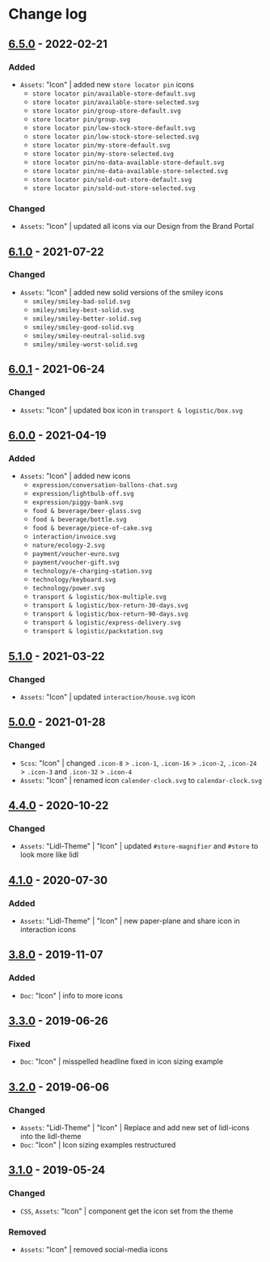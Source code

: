 # Change log

## [6.5.0](https://github.com/cake-hub/lidl-web-bootstrap_theme/tree/v6.5.0) - 2022-02-21

### Added

* `Assets`: "Icon" | added new `store locator pin` icons
  * `store locator pin/available-store-default.svg`
  * `store locator pin/available-store-selected.svg`
  * `store locator pin/group-store-default.svg`
  * `store locator pin/group.svg`
  * `store locator pin/low-stock-store-default.svg`
  * `store locator pin/low-stock-store-selected.svg`
  * `store locator pin/my-store-default.svg`
  * `store locator pin/my-store-selected.svg`
  * `store locator pin/no-data-available-store-default.svg`
  * `store locator pin/no-data-available-store-selected.svg`
  * `store locator pin/sold-out-store-default.svg`
  * `store locator pin/sold-out-store-selected.svg`

### Changed

* `Assets`: "Icon" | updated all icons via our Design from the Brand Portal


## [6.1.0](https://github.com/cake-hub/lidl-web-bootstrap_theme/tree/v6.1.0) - 2021-07-22

### Changed

* `Assets`: "Icon" | added new solid versions of the smiley icons
  * `smiley/smiley-bad-solid.svg`
  * `smiley/smiley-best-solid.svg`
  * `smiley/smiley-better-solid.svg`
  * `smiley/smiley-good-solid.svg`
  * `smiley/smiley-neutral-solid.svg`
  * `smiley/smiley-worst-solid.svg`


## [6.0.1](https://github.com/cake-hub/lidl-web-bootstrap_theme/tree/v6.0.1) - 2021-06-24

### Changed

* `Assets`: "Icon" | updated box icon in `transport & logistic/box.svg`


## [6.0.0](https://github.com/cake-hub/lidl-web-bootstrap_theme/tree/v6.0.0) - 2021-04-19

### Added

* `Assets`: "Icon" | added new icons
  * `expression/conversation-ballons-chat.svg`
  * `expression/lightbulb-off.svg`
  * `expression/piggy-bank.svg`
  * `food & beverage/beer-glass.svg`
  * `food & beverage/bottle.svg`
  * `food & beverage/piece-of-cake.svg`
  * `interaction/invoice.svg`
  * `nature/ecology-2.svg`
  * `payment/voucher-euro.svg`
  * `payment/voucher-gift.svg`
  * `technology/e-charging-station.svg`
  * `technology/keyboard.svg`
  * `technology/power.svg`
  * `transport & logistic/box-multiple.svg`
  * `transport & logistic/box-return-30-days.svg`
  * `transport & logistic/box-return-90-days.svg`
  * `transport & logistic/express-delivery.svg`
  * `transport & logistic/packstation.svg`


## [5.1.0](https://github.com/cake-hub/lidl-web-bootstrap_theme/tree/v5.1.0) - 2021-03-22

### Changed

* `Assets`: "Icon" | updated `interaction/house.svg` icon


## [5.0.0](https://github.com/cake-hub/lidl-web-bootstrap_theme/tree/v5.0.0) - 2021-01-28

### Changed

* `Scss`: "Icon" | changed `.icon-8` > `.icon-1`, `.icon-16` > `.icon-2`, `.icon-24` > `.icon-3` and `.icon-32` > `.icon-4`
* `Assets`: "Icon" | renamed icon `calender-clock.svg` to `calendar-clock.svg`


## [4.4.0](https://github.com/cake-hub/web-css_framework/tree/v4.4.0) - 2020-10-22

### Changed

* `Assets`: "Lidl-Theme" | "Icon" | updated `#store-magnifier` and `#store` to look more like lidl


## [4.1.0](https://github.com/cake-hub/web-css_framework/tree/v4.1.0) - 2020-07-30

### Added

* `Assets`: "Lidl-Theme" | "Icon" | new paper-plane and share icon in interaction icons


## [3.8.0](https://www.secrz.de/bitbucket/projects/CAKE/repos/phoenix/browse?at=refs%2Ftags%2Fv3.8.0) - 2019-11-07

### Added

* `Doc`: "Icon" | info to more icons


## [3.3.0](https://www.secrz.de/bitbucket/projects/CAKE/repos/phoenix/browse?at=refs%2Ftags%2Fv3.3.0) - 2019-06-26

### Fixed

* `Doc`: "Icon" | misspelled headline fixed in icon sizing example


## [3.2.0](https://www.secrz.de/bitbucket/projects/CAKE/repos/phoenix/browse?at=refs%2Ftags%2Fv3.2.0) - 2019-06-06

### Changed

* `Assets`: "Lidl-Theme" | "Icon" | Replace and add new set of lidl-icons into the lidl-theme
* `Doc`: "Icon" | Icon sizing examples restructured


## [3.1.0](https://www.secrz.de/bitbucket/projects/CAKE/repos/phoenix/browse?at=refs%2Ftags%2Fv3.1.0) - 2019-05-24

### Changed

* `CSS`, `Assets`: "Icon" | component get the icon set from the theme

### Removed

* `Assets`: "Icon" | removed social-media icons
